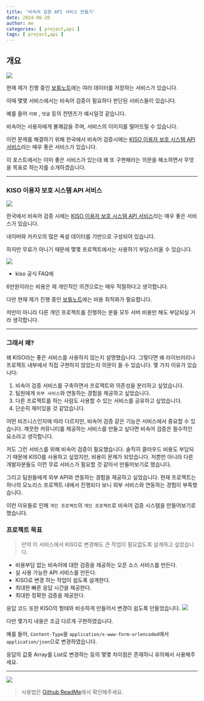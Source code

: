 ```yaml
---
title: '비속어 검증 API 서비스 만들기'
date: 2024-06-20
author: me
categories: [ project,api ]
tags: [ project,api ]
---
```


## 개요

![](https://i.imgur.com/wbkdWvP.png)

현재 제가 진행 중인 [보틀노트](https://github.com/bottle-note)에는 여러 데이터를 저장하는 서비스가 있습니다.

이때 몇몇 서비스에서는 비속어 검증이 필요하다 판단된 서비스들이 있습니다.

예를 들어 `리뷰` , `댓글` 등의 컨텐츠가 예시일것 같습니다.

비속어는 사용자에게 불쾌감을 주며, 서비스의 이미지를 떨어뜨릴 수 있습니다.

이런 문제를 해결하기 위해 한국에서 비속어 검증시에는 [KISO 이용자 보호 시스템 API 서비스](https://www.safekiso.com/)라는 매우 좋은 서비스가 있습니다.

이 포스트에서는 이미 좋은 서비스가 있는대 왜 또 구현해라는 의문을 해소하면서 무엇을 목표로 하는지를 소개하겠습니다.

---

### KISO 이용자 보호 시스템 API 서비스

![](https://i.imgur.com/C7RsqyK.png)

한국에서 비속어 검증 시에는 [KISO 이용자 보호 시스템 API 서비스](https://www.safekiso.com/)라는 매우 좋은 서비스가 있습니다.

네이버와 카카오의 많은 욕설 데이터를 기반으로 구성되어 있습니다.

하지만 무료가 아니기 때문에 몇몇 프로젝트에서는 사용하기 부담스러울 수 있습니다.

![](https://i.imgur.com/NhyYCA0.png)

- kiso 공식 FAQ에

6만원이라는 비용은 제 개인적인 의견으로는 매우 적절하다고 생각합니다.

다만 현재 제가 진행 중인 [보틀노트](https://github.com/bottle-note)에는 비용 최적화가 필요합니다.

저만이 아니라 다른 개인 프로젝트를 진행하는 분들 모두 서버 비용만 해도 부담되실 거라 생각합니다.

----

### 그래서 왜?

왜 KISO라는 좋은 서비스를 사용하지 않는지 설명했습니다. 그렇다면 왜 라이브러리나 프로젝트 내부에서 직접 구현하지 않았는지 의문이 들 수 있습니다. 몇 가지 이유가 있습니다:

1. 비속어 검증 서비스를 구축하면서 프로젝트와 의존성을 분리하고 싶었습니다.
2. 팀원에게 `외부 서비스`와 연동하는 경험을 제공하고 싶었습니다.
3. 다른 프로젝트를 하는 사람도 사용할 수 있는 서비스를 공유하고 싶었습니다.
4. 단순히 재미있을 것 같았습니다.

어떤 비즈니스인지에 따라 다르지만, 비속어 검증 같은 기능은 서비스에서 중요할 수 있습니다. 깨끗한 커뮤니티를 제공하는 서비스를 만들고 싶다면 비속어 검증은 필수적인 요소라고 생각합니다.

저도 그런 서비스를 위해 비속어 검증이 필요했습니다. 솔직히 클라우드 비용도 부담되기 때문에 KISO를 사용하고 싶었지만, 비용이 문제가 되었습니다. 저뿐만 아니라 다른 개발자분들도 이런 무료 서비스가 필요할 것
같아서 만들어보기로 했습니다.

그리고 팀원들에게 외부 API와 연동하는 경험을 제공하고 싶었습니다. 현재 프로젝트는 하나의 모노리스 프로젝트 내에서 진행되다 보니 외부 서비스와 연동하는 경험이 부족했습니다.

이런 이유들로 인해 `개인 프로젝트`의 `개인 프로젝트`로 비속어 검증 시스템을 만들어보기로 했습니다.

### 프로젝트 목표

> 만약 이 서비스에서 KISO로 변경해도 큰 작업이 필요없도록 설계하고 싶었습니다.

- 비용부담 없는 비속어에 대한 검증을 제공하는 오픈 소스 서비스를 만든다.
- 실 사용 가능한 API 서비스를 만든다.
- KISO로 변경 하는 작업이 쉽도록 설계한다.
- 최대한 빠른 응답 시간을 제공한다.
- 최대한 정확한 검증을 제공한다.

응답 코드 또한 KISO의 형태와 비슷하게 만들어서 변경이 쉽도록 만들었습니다.
![](https://i.imgur.com/6HJU99J.png)

다만 몇가지 내용은 조금 다르게 구현하였습니다.

예를 들어, `Content-Type`을 `application/x-www-form-urlencoded`에서 `application/json`으로 변경하였습니다.

응답의 값중 Array를 List로 변경하는 등의 몇몇 차이점은 존재하니 유의해서 사용해주세요.

--- 


![](https://i.imgur.com/Vylhhie.png)

> 사용법은 [Github ReadMe](https://github.com/Whale0928/profanity-filter-api)에서 확인해주세요.
